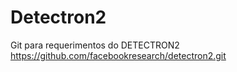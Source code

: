 # Detectron2

Git para requerimentos do DETECTRON2
https://github.com/facebookresearch/detectron2.git
